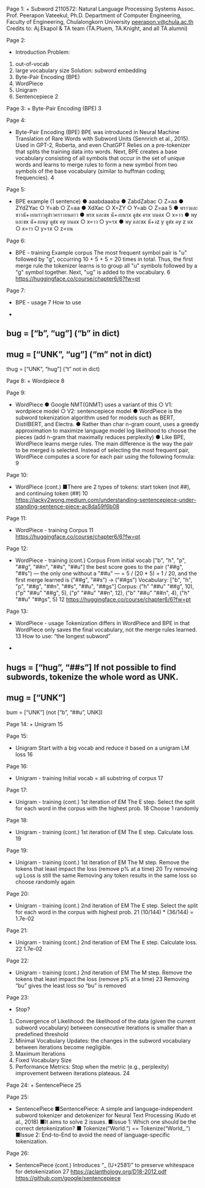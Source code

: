 Page 1:
+
Subword
2110572: Natural Language Processing Systems
Assoc. Prof. Peerapon Vateekul, Ph.D.
Department of Computer Engineering, 
Faculty of Engineering, Chulalongkorn University
peerapon.v@chula.ac.th
Credits to: Aj.Ekapol & TA team (TA.Pluem, TA.Knight, and all TA alumni) 

Page 2:
+ Introduction
Problem: 
1) out-of-vocab
2) large vocabulary size
Solution: subword embedding
1) Byte-Pair Encoding (BPE)
2) WordPiece
3) Unigram
4) Sentencepiece
2

Page 3:
+
Byte-Pair Encoding (BPE)
3

Page 4:
+ Byte-Pair Encoding (BPE)
BPE was introduced in Neural Machine Translation of Rare Words with Subword 
Units (Sennrich et al., 2015).
Used in GPT-2, Roberta, and even ChatGPT
Relies on a pre-tokenizer that splits the training data into words.
Next, BPE creates a base vocabulary consisting of all symbols that occur in the set of 
unique words and learns to merge rules to form a new symbol from two symbols of 
the base vocabulary (similar to huffman coding; frequencies).
4

Page 5:
+ BPE example (1 sentence)
●
aaabdaaaba
●
ZabdZabac
○
Z=aa
●
ZYdZYac
○
Y=ab
○
Z=aa
●
XdXac
○
X=ZY
○
Y=ab
○
Z=aa
5
●
พราวและขาวนั+งบนราวดูข่าวคราวบนดาว
●
พรx และขx นั+งบนรx ดูข่x ครx บนดx
○
x=าว
●
พy และขx นั+งบนy ดูข่x คy บนดx
○
x=าว
○
y=รx
●
พy และขx นั+งz y ดูข่x คy z ดx
○
x=าว
○
y=รx
○
z=บน

Page 6:
+ BPE - training
Example corpus
The most frequent symbol pair is "u" followed by "g", occurring 10 + 5 + 5 = 20 times 
in total. Thus, the first merge rule the tokenizer learns is to group all "u" symbols 
followed by a "g" symbol together. Next, "ug" is added to the vocabulary.
6
https://huggingface.co/course/chapter6/6?fw=pt

Page 7:
+ BPE - usage
7
How to use
-
bug = [“b”, “ug”] (“b” in dict)
-
mug = [“UNK”, “ug”] (“m” not in dict)
-
thug = [“UNK”, “hug”] (“t” not in dict)

Page 8:
+
Wordpiece
8

Page 9:
+ WordPiece
●
Google NMT(GNMT) uses a variant of this 
○
V1: wordpiece model
○
V2: sentencepiece model
●
WordPiece is the subword tokenization algorithm used for models such as BERT, 
DistilBERT, and Electra. 
●
Rather than char n-gram count, uses a greedy approximation to maximize 
language model log likelihood to choose the pieces (add n-gram that maximally 
reduces perplexity)
●
Like BPE, WordPiece learns merge rules. The main difference is the way the pair 
to be merged is selected. Instead of selecting the most frequent pair, WordPiece 
computes a score for each pair using the following formula:
9

Page 10:
+ WordPiece (cont.)
■There are 2 types of tokens: start token (not ##), and continuing token (##)
10
https://jacky2wong.medium.com/understanding-sentencepiece-under-standing-sentence-piece-ac8da59f6b08

Page 11:
+ WordPiece - training
Corpus
11
https://huggingface.co/course/chapter6/6?fw=pt

Page 12:
+ WordPiece - training (cont.)
Corpus
From initial vocab ["b", "h", "p", "##g", "##n", "##s", "##u"]
the best score goes to the pair ("##g", "##s") — the only one without a "##u" — = 5 / (20 * 5) =  1 / 20, and the first 
merge learned is ("##g", "##s") -> ("##gs")
Vocabulary: ["b", "h", "p", "##g", "##n", "##s", "##u", "##gs"]
Corpus: ("h" "##u" "##g", 10), ("p" "##u" "##g", 5), ("p" "##u" "##n", 12), ("b" "##u" "##n", 
4), ("h" "##u" "##gs", 5)
12
https://huggingface.co/course/chapter6/6?fw=pt

Page 13:
+ WordPiece - usage
Tokenization differs in WordPiece and BPE in that WordPiece only saves the final 
vocabulary, not the merge rules learned.
13
How to use: “the longest subword”
-
hugs = [“hug”, “##s”]
If not possible to find subwords, tokenize the whole word as UNK.
-
mug = [“UNK”]
-
bum = [“UNK”] (not [“b”, “##u”, UNK])

Page 14:
+
Unigram
15

Page 15:
+ Unigram
Start with a big vocab and reduce it based on a unigram LM loss
16

Page 16:
+ Unigram - training
Initial vocab = all substring of corpus
17

Page 17:
+ Unigram - training (cont.)
1st iteration of EM
The E step. Select the split for each word in the corpus with the highest prob.
18
Choose 1 
randomly

Page 18:
+ Unigram - training (cont.)
1st iteration of EM
The E step. Calculate loss.
19

Page 19:
+ Unigram - training (cont.)
1st iteration of EM
The M step. Remove the tokens that least impact the loss (remove p% at a time)
20
Try removing ug
Loss is still the same
Removing any token results in 
the same loss so choose 
randomly again

Page 20:
+ Unigram - training (cont.)
2nd iteration of EM
The E step. Select the split for each word in the corpus with highest prob.
21
(10/144) * (36/144) = 1.7e-02

Page 21:
+ Unigram - training (cont.)
2nd iteration of EM
The E step. Calculate loss.
22
1.7e-02

Page 22:
+ Unigram - training (cont.)
2nd iteration of EM
The M step. Remove the tokens that least impact the loss (remove p% at a time)
23
Removing “bu” gives the least 
loss so “bu” is removed

Page 23:
+ Stop?
1. Convergence of Likelihood: the likelihood of the data (given the current 
subword vocabulary) between consecutive iterations is smaller than a 
predefined threshold
2. Minimal Vocabulary Updates: the changes in the subword vocabulary between 
iterations become negligible.
3. Maximum Iterations
4. Fixed Vocabulary Size
5. Performance Metrics: Stop when the metric (e.g., perplexity) improvement 
between iterations plateaus.
24

Page 24:
+
SentencePiece
25

Page 25:
+ SentencePiece
■SentencePiece: A simple and language-independent subword tokenizer and 
detokenizer for Neural Text Processing (Kudo et al., 2018) 
■It aims to solve 2 issues.
■Issue 1: Which one should be the correct detokenization?
■
Tokenize(“World.”) == Tokenize(“World_.”)
■Issue 2: End-to-End to avoid the need of language-specific tokenization.

Page 26:
+ SentencePiece (cont.)
Introduces “_ (U+2581)” to preserve whitespace for detokenization
27
https://aclanthology.org/D18-2012.pdf
https://github.com/google/sentencepiece

